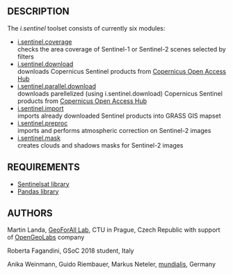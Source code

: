## DESCRIPTION

The *i.sentinel* toolset consists of currently six modules:

- [i.sentinel.coverage](i.sentinel.coverage.md)  
    checks the area coverage of Sentinel-1 or Sentinel-2 scenes selected
    by filters
- [i.sentinel.download](i.sentinel.download.md)  
    downloads Copernicus Sentinel products from [Copernicus Open Access
    Hub](https://scihub.copernicus.eu/)
- [i.sentinel.parallel.download](i.sentinel.parallel.download.md)  
    downloads parellelized (using i.sentinel.download) Copernicus
    Sentinel products from [Copernicus Open Access
    Hub](https://scihub.copernicus.eu/)
- [i.sentinel.import](i.sentinel.import.md)  
    imports already downloaded Sentinel products into GRASS GIS mapset
- [i.sentinel.preproc](i.sentinel.preproc.md)  
    imports and performs atmospheric correction on Sentinel-2 images
- [i.sentinel.mask](i.sentinel.mask.md)  
    creates clouds and shadows masks for Sentinel-2 images

## REQUIREMENTS

- [Sentinelsat library](https://pypi.org/project/sentinelsat/)
- [Pandas library](https://pypi.org/project/pandas/)

## AUTHORS

Martin Landa, [GeoForAll
Lab](https://geomatics.fsv.cvut.cz/research/geoforall/), CTU in Prague,
Czech Republic with support of
[OpenGeoLabs](https://opengeolabs.cz/en/home/) company

Roberta Fagandini, GSoC 2018 student, Italy

Anika Weinmann, Guido Riembauer, Markus Neteler,
[mundialis](https://www.mundialis.de/), Germany

